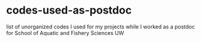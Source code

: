 # codes-used-as-postdoc
list of unorganized codes I used for my projects while I worked as a postdoc for School of Aquatic and Fishery Sciences UW
